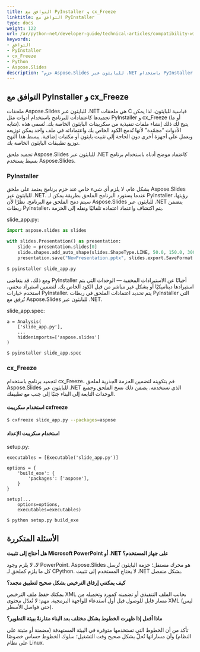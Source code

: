 ```yaml
---
title: التوافق مع PyInstaller و cx_Freeze
linktitle: التوافق مع PyInstaller
type: docs
weight: 122
url: /ar/python-net/developer-guide/technical-articles/compatibility-with-pyinstaller/
keywords:
- التوافق
- PyInstaller
- cx_Freeze
- Python
- Aspose.Slides
description: "حزم Aspose.Slides للبايثون عبر .NET باستخدام PyInstaller. اتبع هذا الدليل لتجميع التطبيق، وتكوينه، وحل المشكلات لتشغيله كملف تنفيذي مستقل."
---
```


## **التوافق مع PyInstaller و cx_Freeze**

ملحقات Aspose.Slides للبايثون عبر .NET هي ملحقات C قياسية للبايثون، لذا يمكن تجميدها كاعتمادات للبرنامج باستخدام أدوات مثل PyInstaller و cx_Freeze (أو ما شابه). يتيح لك ذلك إنشاء ملفات تنفيذية من سكريبتات البايثون الخاصة بك. تُسمى هذه الأدوات “مجمّدة” لأنها تُدمج الكود الخاص بك واعتماداته في ملف واحد يمكن توزيعه ويعمل على أجهزة أخرى دون الحاجة إلى تثبيت بايثون أو مكتبات إضافية. يبسط هذا النهج توزيع تطبيقات البايثون الخاصة بك.

تجميد ملحق Aspose.Slides للبايثون عبر .NET كاعتماد موضح أدناه باستخدام برنامج بسيط يستخدم Aspose.Slides.

### **PyInstaller**

بشكل عام، لا يلزم أي شيء خاص عند حزم برنامج يعتمد على ملحق Aspose.Slides للبايثون عبر .NET. عندما يستورد البرنامج الملحق بطريقة يمكن لـ PyInstaller رؤيتها، سيتم دمج الملحق مع البرنامج. نظرًا لأن Aspose.Slides للبايثون عبر .NET يتضمن ربطات PyInstaller، يتم اكتشاف واعتماد اعتماده تلقائيًا ونقله إلى الحزمة.

slide_app.py:
```python
import aspose.slides as slides

with slides.Presentation() as presentation:
    slide = presentation.slides[0]
    slide.shapes.add_auto_shape(slides.ShapeType.LINE, 50.0, 150.0, 300.0, 0.0)
    presentation.save("NewPresentation.pptx", slides.export.SaveFormat.PPTX)
```

```bash
$ pyinstaller slide_app.py
```

ومع ذلك، قد يتغاضى PyInstaller أحيانًا عن الاستيرادات المخفية — الوحدات التي يتم استيرادها ديناميكيًا أو بشكل غير مباشر من قبل الكود الخاص بك. لتضمين استيراد مخفي، استخدم خيارات PyInstaller. يتم تحديد اعتمادات الملحق في ربطات PyInstaller التي تُرفق مع Aspose.Slides للبايثون عبر .NET.

slide_app.spec:
```
a = Analysis(
    ['slide_app.py'],
    ...
    hiddenimports=['aspose.slides']
)
```

```bash
$ pyinstaller slide_app.spec
```

### **cx_Freeze**

لتجميد برنامج باستخدام cx_Freeze، قم بتكوينه لتضمين الحزمة الجذرية لملحق Aspose.Slides للبايثون عبر .NET الذي تستخدمه. يضمن ذلك نسخ الملحق وجميع الوحدات التابعة إلى البناء جنبًا إلى جنب مع تطبيقك.

#### **استخدام سكريبت cxfreeze**

```bash
$ cxfreeze slide_app.py --packages=aspose
```

#### **استخدام سكريبت الإعداد**

setup.py:
```
executables = [Executable('slide_app.py')]

options = {
    'build_exe': {
        'packages': ['aspose'],
    }
}

setup(...
    options=options,
    executables=executables)
```

```bash
$ python setup.py build_exe
```

## **الأسئلة المتكررة**

**هل أحتاج إلى تثبيت Microsoft PowerPoint أو .NET على جهاز المستخدم؟**

لا، لا يلزم وجود PowerPoint. Aspose.Slides هو محرك مستقل؛ حزمة البايثون تُرسل كل ما يلزم كملحق لـ CPython. لا يحتاج المستخدم إلى تثبيت .NET بشكل منفصل.

**كيف يمكنني إرفاق الترخيص بشكل صحيح لتطبيق مجمد؟**

يمكنك حفظ ملف الترخيص XML بجانب الملف التنفيذي أو تضمينه كمورد وتحميله من مسار قابل للوصول قبل أول استدعاء للواجهة البرمجية. مهم: لا تُعدّل محتوى XML (ليس حتى فواصل الأسطر).

**ماذا أفعل إذا ظهرت الخطوط بشكل مختلف بعد البناء مقارنةً ببيئة التطوير؟**

تأكد من أن الخطوط التي تستخدمها متوفرة في البيئة المستهدفة (مضمنة أو مثبتة على النظام) وأن مساراتها تُحلّ بشكل صحيح وقت التشغيل؛ سلوك الخطوط حساس خصوصًا على نظام Linux.